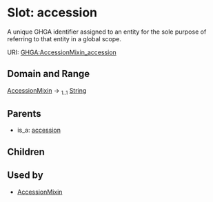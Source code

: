 
# Slot: accession


A unique GHGA identifier assigned to an entity for the sole purpose of referring to that entity in a global scope.

URI: [GHGA:AccessionMixin_accession](https://w3id.org/GHGA/AccessionMixin_accession)


## Domain and Range

[AccessionMixin](AccessionMixin.md) &#8594;  <sub>1..1</sub> [String](types/String.md)

## Parents

 *  is_a: [accession](accession.md)

## Children


## Used by

 * [AccessionMixin](AccessionMixin.md)
